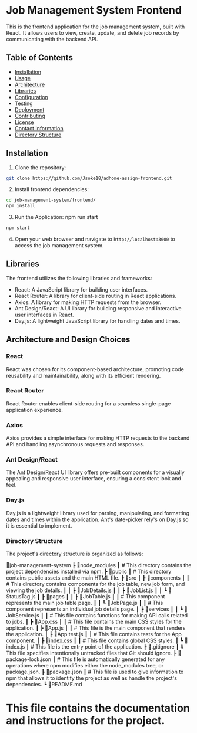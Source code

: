 # Job Management System Frontend

This is the frontend application for the job management system, built with React. It allows users to view, create, update, and delete job records by communicating with the backend API.

## Table of Contents
- [Installation](#installation)
- [Usage](#usage)
- [Architecture](#architecture)
- [Libraries](#libraries)
- [Configuration](#configuration)
- [Testing](#testing)
- [Deployment](#deployment)
- [Contributing](#contributing)
- [License](#license)
- [Contact Information](#contact-information)
- [Directory Structure](#directory-structure)

## Installation
1. Clone the repository: 

```bash
git clone https://github.com/Jsoke18/adhome-assign-frontend.git
```
2. Install frontend dependencies: 

```bash
cd job-management-system/frontend/
npm install
```
3. Run the Application: npm run start 

```bash
npm start
```
4. Open your web browser and navigate to `http://localhost:3000` to access the job management system.

## Libraries
The frontend utilizes the following libraries and frameworks:

- React: A JavaScript library for building user interfaces.
- React Router: A library for client-side routing in React applications.
- Axios: A library for making HTTP requests from the browser.
- Ant Design/React: A UI library for building responsive and interactive user interfaces in React.
- Day.js: A lightweight JavaScript library for handling dates and times.

## Architecture and Design Choices

### React
React was chosen for its component-based architecture, promoting code reusability and maintainability, along with its efficient rendering.

### React Router
React Router enables client-side routing for a seamless single-page application experience.

### Axios
Axios provides a simple interface for making HTTP requests to the backend API and handling asynchronous requests and responses.

### Ant Design/React
The Ant Design/React UI library offers pre-built components for a visually appealing and responsive user interface, ensuring a consistent look and feel.

### Day.js
Day.js is a lightweight library used for parsing, manipulating, and formatting dates and times within the application. Ant's date-picker rely's on Day.js so it is essential to implement. 

### Directory Structure

The project's directory structure is organized as follows:

📂job-management-system
 ┣ 📂node_modules
 ┃ # This directory contains the project dependencies installed via npm.
 ┣ 📂public
 ┃ # This directory contains public assets and the main HTML file.
 ┣ 📂src
 ┃ ┣ 📂components
 ┃ ┃ # This directory contains components for the job table, new job form, and viewing the job details.
 ┃ ┃ ┣ 📜JobDetails.js
 ┃ ┃ ┣ 📜JobList.js
 ┃ ┃ ┗ 📜StatusTag.js
 ┃ ┣ 📂pages
 ┃ ┃ ┣ 📜JobTable.js
 ┃ ┃ # This component represents the main job table page.
 ┃ ┃ ┗ 📜JobPage.js
 ┃ ┃   # This component represents an individual job details page.
 ┃ ┣ 📂services
 ┃ ┃ ┗ 📜JobService.js
 ┃ ┃   # This file contains functions for making API calls related to jobs.
 ┃ ┣ 📜App.css
 ┃ ┃ # This file contains the main CSS styles for the application.
 ┃ ┣ 📜App.js
 ┃ ┃ # This file is the main component that renders the application.
 ┃ ┣ 📜App.test.js
 ┃ ┃ # This file contains tests for the App component.
 ┃ ┣ 📜index.css
 ┃ ┃ # This file contains global CSS styles.
 ┃ ┗ 📜index.js
 ┃   # This file is the entry point of the application.
 ┣ 📜.gitignore
 ┃ # This file specifies intentionally untracked files that Git should ignore.
 ┣ 📜package-lock.json
 ┃ # This file is automatically generated for any operations where npm modifies either the node_modules tree, or package.json.
 ┣ 📜package.json
 ┃ # This file is used to give information to npm that allows it to identify the project as well as handle the project's dependencies.
 ┗ 📜README.md
   # This file contains the documentation and instructions for the project.
